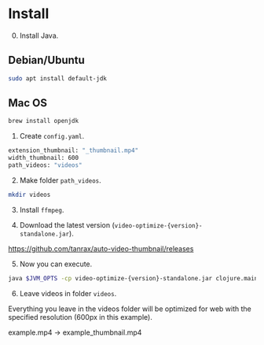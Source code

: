 # Install

0) Install Java.

## Debian/Ubuntu

``` bash
sudo apt install default-jdk
```

## Mac OS

``` bash
brew install openjdk
```

1) Create `config.yaml`.

``` bash
extension_thumbnail: "_thumbnail.mp4"
width_thumbnail: 600
path_videos: "videos"
```

2) Make folder `path_videos`.

``` bash
mkdir videos
```

3) Install `ffmpeg`.

4) Download the latest version (`video-optimize-{version}-standalone.jar`).

https://github.com/tanrax/auto-video-thumbnail/releases


5) Now you can execute.

``` bash
java $JVM_OPTS -cp video-optimize-{version}-standalone.jar clojure.main -m video-optimize.core
```

6) Leave videos in folder `videos`.

Everything you leave in the videos folder will be optimized for web with the specified resolution (600px in this example).

example.mp4 -> example_thumbnail.mp4
